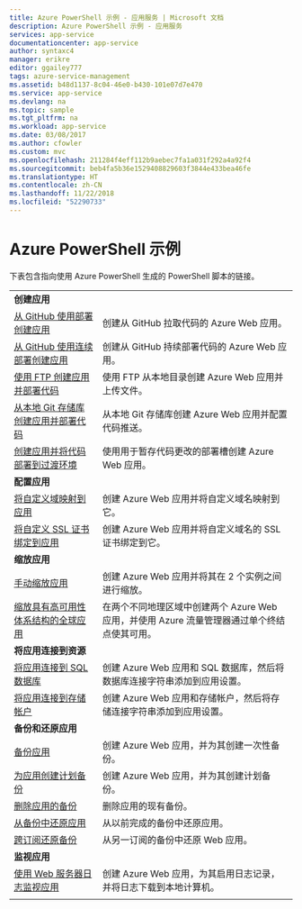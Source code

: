 ```yaml
---
title: Azure PowerShell 示例 - 应用服务 | Microsoft 文档
description: Azure PowerShell 示例 - 应用服务
services: app-service
documentationcenter: app-service
author: syntaxc4
manager: erikre
editor: ggailey777
tags: azure-service-management
ms.assetid: b48d1137-8c04-46e0-b430-101e07d7e470
ms.service: app-service
ms.devlang: na
ms.topic: sample
ms.tgt_pltfrm: na
ms.workload: app-service
ms.date: 03/08/2017
ms.author: cfowler
ms.custom: mvc
ms.openlocfilehash: 211284f4eff112b9aebec7fa1a031f292a4a92f4
ms.sourcegitcommit: beb4fa5b36e1529408829603f3844e433bea46fe
ms.translationtype: HT
ms.contentlocale: zh-CN
ms.lasthandoff: 11/22/2018
ms.locfileid: "52290733"
---
```

# <a name="azure-powershell-samples"></a>Azure PowerShell 示例

下表包含指向使用 Azure PowerShell 生成的 PowerShell 脚本的链接。

| | |
|-|-|
|**创建应用**||
| [从 GitHub 使用部署创建应用](./scripts/app-service-powershell-deploy-github.md?toc=%2fpowershell%2fmodule%2ftoc.json)| 创建从 GitHub 拉取代码的 Azure Web 应用。 |
| [从 GitHub 使用连续部署创建应用](./scripts/app-service-powershell-continuous-deployment-github.md?toc=%2fpowershell%2fmodule%2ftoc.json)| 创建从 GitHub 持续部署代码的 Azure Web 应用。 |
| [使用 FTP 创建应用并部署代码](./scripts/app-service-powershell-deploy-ftp.md?toc=%2fpowershell%2fmodule%2ftoc.json) | 使用 FTP 从本地目录创建 Azure Web 应用并上传文件。 |
| [从本地 Git 存储库创建应用并部署代码](./scripts/app-service-powershell-deploy-local-git.md?toc=%2fpowershell%2fmodule%2ftoc.json) | 从本地 Git 存储库创建 Azure Web 应用并配置代码推送。 |
| [创建应用并将代码部署到过渡环境](./scripts/app-service-powershell-deploy-staging-environment.md?toc=%2fpowershell%2fmodule%2ftoc.json) | 使用用于暂存代码更改的部署槽创建 Azure Web 应用。 |
|**配置应用**||
| [将自定义域映射到应用](./scripts/app-service-powershell-configure-custom-domain.md?toc=%2fpowershell%2fmodule%2ftoc.json)| 创建 Azure Web 应用并将自定义域名映射到它。 |
| [将自定义 SSL 证书绑定到应用](./scripts/app-service-powershell-configure-ssl-certificate.md?toc=%2fpowershell%2fmodule%2ftoc.json)| 创建 Azure Web 应用并将自定义域名的 SSL 证书绑定到它。 |
|**缩放应用**||
| [手动缩放应用](./scripts/app-service-powershell-scale-manual.md?toc=%2fpowershell%2fmodule%2ftoc.json) | 创建 Azure Web 应用并将其在 2 个实例之间进行缩放。 |
| [缩放具有高可用性体系结构的全球应用](./scripts/app-service-powershell-scale-high-availability.md?toc=%2fpowershell%2fmodule%2ftoc.json) | 在两个不同地理区域中创建两个 Azure Web 应用，并使用 Azure 流量管理器通过单个终结点使其可用。 |
|**将应用连接到资源**||
| [将应用连接到 SQL 数据库](./scripts/app-service-powershell-connect-to-sql.md?toc=%2fpowershell%2fmodule%2ftoc.json)| 创建 Azure Web 应用和 SQL 数据库，然后将数据库连接字符串添加到应用设置。 |
| [将应用连接到存储帐户](./scripts/app-service-powershell-connect-to-storage.md?toc=%2fpowershell%2fmodule%2ftoc.json)| 创建 Azure Web 应用和存储帐户，然后将存储连接字符串添加到应用设置。 |
|**备份和还原应用**||
| [备份应用](./scripts/app-service-powershell-backup-onetime.md?toc=%2fpowershell%2fmodule%2ftoc.json) | 创建 Azure Web 应用，并为其创建一次性备份。 |
| [为应用创建计划备份](./scripts/app-service-powershell-backup-scheduled.md?toc=%2fpowershell%2fmodule%2ftoc.json) | 创建 Azure Web 应用，并为其创建计划备份。 |
| [删除应用的备份](./scripts/app-service-powershell-backup-delete.md?toc=%2fpowershell%2fmodule%2ftoc.json) | 删除应用的现有备份。 |
| [从备份中还原应用](./scripts/app-service-powershell-backup-restore.md?toc=%2fpowershell%2fmodule%2ftoc.json) | 从以前完成的备份中还原应用。 |
| [跨订阅还原备份](./scripts/app-service-powershell-backup-restore-diff-sub.md?toc=%2fpowershell%2fmodule%2ftoc.json) | 从另一订阅的备份中还原 Web 应用。 |
|**监视应用**||
| [使用 Web 服务器日志监视应用](./scripts/app-service-powershell-monitor.md?toc=%2fpowershell%2fmodule%2ftoc.json) | 创建 Azure Web 应用，为其启用日志记录，并将日志下载到本地计算机。 |
| | |

